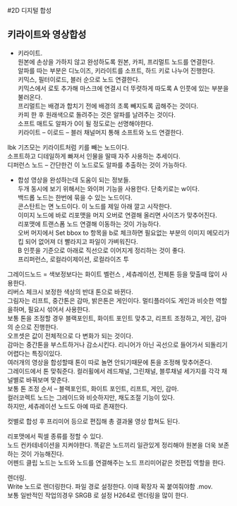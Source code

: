 #2D 디지털 합성
## 키라이트와 영상합성

- 키라이트.  
원본에 손상을 가하지 않고 완성하도록 원본, 카피, 프리멀트 노드를 연결한다.  
알파를 따는 부분은 디노이즈, 키라이트를 소프트, 하드 키로 나누어 진행한다.  
키믹스, 필터이로드, 블러 순으로 노드 연결한다.  
키믹스에서 로토 추가해 마스크에 연결시 더 뚜렷하게 따도록 A 인풋에 있는 부분을 불러온다.  
프리멀트는 배경과 합치기 전에 배경의 초록 빼지도록 곱해주는 것이다.  
카피 한 후 원래색으로 돌려주는 것은 알파를 날려주는 것이다.  
소프트 매트도 알파가 0이 될 정도로는 선명해야한다.  
키라이트 – 이로드 – 블러  채널머지 통해 소프트와 노드 연결한다.  

Ibk 기즈모는 키라이트처럼 키를 빼는 노드이다.  
소프트하고 디테일하게 빠져서 인물을 딸때 자주 사용하는 추세이다.  
디퍼런스 노드 – 간단한건 이 노드로도 알파를 추출하는 것이 가능하다.  

- 합성 영상을 완성하는데 도움이 되는 정보들.  
두개 동시에 보기 위해서는 와이퍼 기능을 사용한다. 단축키로는 w이다.  
백드롭 노드는 한번에 묶을 수 있는 노드이다.  
콘스탄트는 면 노드이다. 이 노드를 제일 아래 깔고 시작한다.  
이미지 노드에 바로 리포맷을 머지 오버로 연결해 올리면 사이즈가 맞추어진다.  
리포맷에 트랜스폼 노드 연결해 이동하는 것이 가능하다.  
오버 머지에서 Set bbox to 항목을 b로 체크하면 필요없는 부분의 이미지 메모리가 킵 되어 없어져 더 빨라지고 파일이 가벼워진다.  
B 인풋을 기준으로 아래로 직선으로 이어지게 정리하는 것이 좋다.  
프리퍼런스, 로컬라이제이션, 로컬라이즈 투 

그레이드노드 =  색보정보다는 화이트 벨런스 , 세츄레이션, 전체톤 등을 맞출때 많이 사용한다.  
리버스 체크시 보정한 색상의 반대 톤으로 바뀐다.  
그림자는 리프트, 중간톤은 감마, 밝은톤은 게인이다. 멀티플라이도 게인과 비슷한 역할을하며, 필요시 섞어서 사용한다.  
보통 톤을 조정할 경우 블랙포인트, 화이트 포인트 맞추고, 리프트 조정하고, 게인, 감마의 순으로 진행한다.  
오프셋은 값이 전체적으로 다 변화가 되는 것이다.  
감마는 중간톤을 부스트하거나 감소시킨다. 리니어가 아닌 곡선으로 들어가서 되돌리기 어렵다는 특징이있다.  
여러개의 영상을 합성할때 톤이 따로 놀면 안되기때문에 톤을 조정해 맞추어준다.  
그레이드에서 톤 맞춰준다. 컬러휠에서 레드채널, 그린채널, 블루채널 세가지를 각각 채널별로 바꿔보며 맞춘다.  
보통 톤 조정 순서 – 블랙포인트, 화이트 포인트, 리프트, 게인, 감마.  
컬러코렉트 노드는 그레이드와 비슷하지만, 채도조절 기능이 있다.  
하지만, 세츄레이션 노드도 아예 따로 존재한다.  

컷별로 합성 후 프리미어 등으로 편집해 총 결과물 영상 합쳐도 된다.  

리포맷에서 픽셀 종류를 정할 수 있다.  
노드 컨카테네이션을 지켜야한다. 똑같은 노드끼리 일관있게 정리해야 원본을 더욱 보존하는 것이 가능해진다.  
어펜드 클립 노드는 노드와 노드를 연결해주는 노드 프리미어같은 컷편집 역할을 한다.  

렌더링.  
Write 노드로 렌더링한다. 파일 경로 설정한다. 이때 확장자 꼭 붙여줘야함 .mov.  
보통 일반적인 작업의경우 SRGB 로 설정 H264로 렌더링을 많이 한다.  
